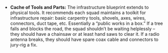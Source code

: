 - **Cache of Tools and Parts:** The infrastructure blueprint extends to physical tools. It recommends each squad maintains a toolkit for infrastructure repair: basic carpentry tools, shovels, axes, wires, connectors, duct tape, etc. Essentially a “public works in a box.” If a tree falls and blocks the road, the squad shouldn’t be waiting helplessly – they should have a chainsaw or at least hand saws to clear it. If a radio antenna breaks, they should have spare coax cable and connectors to jury-rig a fix.